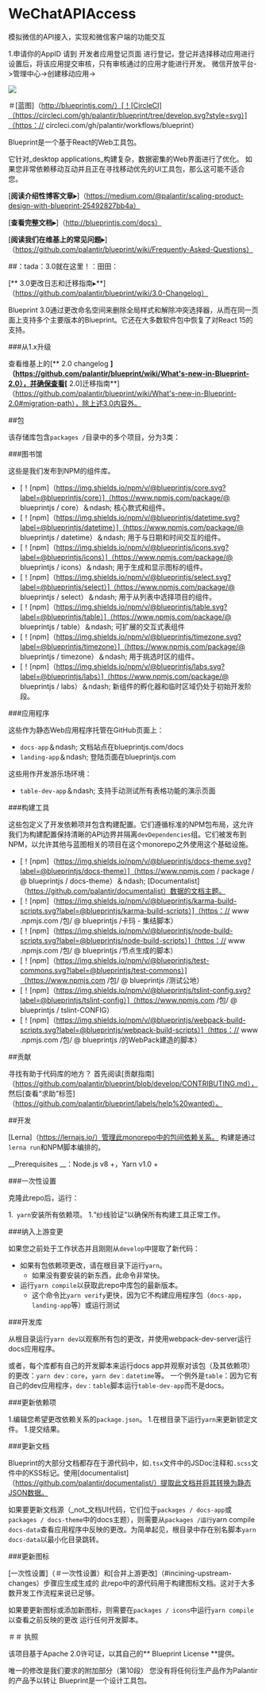 # WeChatAPIAccess
模拟微信的API接入，实现和微信客户端的功能交互


1.申请你的AppID
请到 开发者应用登记页面 进行登记，登记并选择移动应用进行设置后，将该应用提交审核，只有审核通过的应用才能进行开发。
微信开放平台->管理中心->创建移动应用->



<img height =“204” src =“https://cloud.githubusercontent.com/assets/464822/20228152/d3f36dc2-a804-11e6-80ff-51ada2d13ea7.png”>

＃[蓝图]（http://blueprintjs.com/）[！[CircleCI]（https://circleci.com/gh/palantir/blueprint/tree/develop.svg?style=svg）]（https：// circleci.com/gh/palantir/workflows/blueprint）

Blueprint是一个基于React的Web工具包。

它针对_desktop applications_构建复杂，数据密集的Web界面进行了优化。
如果您非常依赖移动互动并且正在寻找移动优先的UI工具包，那么这可能不适合您。

[**阅读介绍性博客文章▸**]（https://medium.com/@palantir/scaling-product-design-with-blueprint-25492827bb4a）

[**查看完整文档▸**]（http://blueprintjs.com/docs）

[**阅读我们在维基上的常见问题▸**]（https://github.com/palantir/blueprint/wiki/Frequently-Asked-Questions）

##：tada：3.0就在这里！：田田：

[** 3.0更改日志和迁移指南▸**]（https://github.com/palantir/blueprint/wiki/3.0-Changelog）

Blueprint 3.0通过更改命名空间来删除​​全局样式和解除冲突选择器，从而在同一页面上支持多个主要版本的Blueprint。它还在大多数软件包中恢复了对React 15的支持。

###从1.x升级

查看维基上的[** 2.0 changelog **]（https://github.com/palantir/blueprint/wiki/What's-new-in-Blueprint-2.0），并确保查看[** 2.0]迁移指南**]（https://github.com/palantir/blueprint/wiki/What's-new-in-Blueprint-2.0#migration-path），除上述3.0内容外。

##包

该存储库包含`packages /`目录中的多个项目，分为3类：

###图书馆

这些是我们发布到NPM的组件库。

-  [！[npm]（https://img.shields.io/npm/v/@blueprintjs/core.svg?label=@blueprintjs/core）]（https://www.npmjs.com/package/@ blueprintjs / core）＆ndash; 核心款式和组件。
-  [！[npm]（https://img.shields.io/npm/v/@blueprintjs/datetime.svg?label=@blueprintjs/datetime）]（https://www.npmjs.com/package/@ blueprintjs / datetime）＆ndash; 用于与日期和时间交互的组件。
-  [！[npm]（https://img.shields.io/npm/v/@blueprintjs/icons.svg?label=@blueprintjs/icons）]（https://www.npmjs.com/package/@ blueprintjs / icons）＆ndash; 用于生成和显示图标的组件。
-  [！[npm]（https://img.shields.io/npm/v/@blueprintjs/select.svg?label=@blueprintjs/select）]（https://www.npmjs.com/package/@ blueprintjs / select）＆ndash; 用于从列表中选择项目的组件。
-  [！[npm]（https://img.shields.io/npm/v/@blueprintjs/table.svg?label=@blueprintjs/table）]（https://www.npmjs.com/package/@ blueprintjs / table）＆ndash; 可扩展的交互式表组件
-  [！[npm]（https://img.shields.io/npm/v/@blueprintjs/timezone.svg?label=@blueprintjs/timezone）]（https://www.npmjs.com/package/@ blueprintjs / timezone）＆ndash; 用于挑选时区的组件。
-  [！[npm]（https://img.shields.io/npm/v/@blueprintjs/labs.svg?label=@blueprintjs/labs）]（https://www.npmjs.com/package/@ blueprintjs / labs）＆ndash; 新组件的孵化器和临时区域仍处于初始开发阶段。

###应用程序

这些作为静态Web应用程序托管在GitHub页面上：

- `docs-app`＆ndash; 文档站点在blueprintjs.com/docs
- `landing-app`＆ndash; 登陆页面在blueprintjs.com

这些用作开发游乐场环境：

- `table-dev-app`＆ndash; 支持手动测试所有表格功能的演示页面

###构建工具

这些包定义了开发依赖项并包含构建配置。它们遵循标准的NPM包布局，这允许我们为构建配置保持清晰的API边界并隔离`devDependencies`组。它们被发布到NPM，以允许其他与蓝图相关的项目在这个monorepo之外使用这个基础设施。

-  [！[npm]（https://img.shields.io/npm/v/@blueprintjs/docs-theme.svg?label=@blueprintjs/docs-theme）]（https://www.npmjs.com / package / @ blueprintjs / docs-theme）＆ndash; [Documentalist]（https://github.com/palantir/documentalist）数据的文档主题。
-  [！[npm]（https://img.shields.io/npm/v/@blueprintjs/karma-build-scripts.svg?label=@blueprintjs/karma-build-scripts）]（https：// www .npmjs.com /包/ @ blueprintjs /卡玛 - 集结脚本）
-  [！[npm]（https://img.shields.io/npm/v/@blueprintjs/node-build-scripts.svg?label=@blueprintjs/node-build-scripts）]（https：// www .npmjs.com /包/ @ blueprintjs /节点生成的脚本）
-  [！[npm]（https://img.shields.io/npm/v/@blueprintjs/test-commons.svg?label=@blueprintjs/test-commons）]（https://www.npmjs.com /包/ @ blueprintjs /测试公地）
-  [！[npm]（https://img.shields.io/npm/v/@blueprintjs/tslint-config.svg?label=@blueprintjs/tslint-config）]（https://www.npmjs.com /包/ @ blueprintjs / tslint-CONFIG）
-  [！[npm]（https://img.shields.io/npm/v/@blueprintjs/webpack-build-scripts.svg?label=@blueprintjs/webpack-build-scripts）]（https：// www .npmjs.com /包/ @ blueprintjs /的WebPack建造的脚本）

##贡献

寻找有助于代码库的地方？
首先阅读[贡献指南]（https://github.com/palantir/blueprint/blob/develop/CONTRIBUTING.md），
然后[查看“求助”标签]（https://github.com/palantir/blueprint/labels/help%20wanted）。

##开发

[Lerna]（https://lernajs.io/）管理此monorepo中的包间依赖关系。
构建是通过`lerna run`和NPM脚本编排的。

__Prerequisites __：Node.js v8 +，Yarn v1.0 +

###一次性设置

克隆此repo后，运行：

1.` yarn`安装所有依赖项。
1.“纱线验证”以确保所有构建工具正常工作。

###纳入上游变更

如果您之前处于工作状态并且刚刚从`develop`中提取了新代码：

- 如果有包依赖项更改，请在根目录下运行`yarn`。
  - 如果没有要安装的新东西，此命令非常快。
- 运行`yarn compile`以获取此repo中库包的最新版本。
  - 这个命令比`yarn verify`更快，因为它不构建应用程序包（`docs-app`，`landing-app`等）或运行测试

###开发库

从根目录运行`yarn dev`以观察所有包的更改，并使用webpack-dev-server运行docs应用程序。

或者，每个库都有自己的开发脚本来运行docs app并观察对该包（及其依赖项）的更改：`yarn dev：core`，`yarn dev：datetime`等。
一个例外是`table`：因为它有自己的dev应用程序，`dev：table`脚本运行`table-dev-app`而不是docs。

###更新依赖项

1.编辑您希望更改依赖关系的`package.json`。
1.在根目录下运行`yarn`来更新锁定文件。
1.提交结果。

###更新文档

Blueprint的大部分文档都存在于源代码中，如`.tsx`文件中的JSDoc注释和`.scss`文件中的KSS标记。使用[documentalist]（https://github.com/palantir/documentalist/）提取此文档并将其转换为静态JSON数据。

如果要更新文档源（_not_文档UI代码，它们位于`packages / docs-app`或`packages / docs-theme`中的docs主题），则需要从`packages /运行`yarn compile` docs-data`查看应用程序中反映的更改。为简单起见，根目录中存在别名脚本`yarn docs-data`以最小化目录跳转。

###更新图标

[一次性设置]（＃一次性设置）和[合并上游更改]（#incining-upstream-changes）步骤应生成生成的
此repo中的源代码用于构建图标文档。这对于大多数开发工作流程来说已足够。

如果要更新图标或添加新图标，则需要在`packages / icons`中运行`yarn compile`以查看之前反映的更改
运行任何开发脚本。

＃＃ 执照

该项目基于Apache 2.0许可证，以其自己的** Blueprint License **提供。

唯一的修改是我们要求的附加部分（第10段）
您没有将任何衍生产品作为Palantir的产品予以转让
Blueprint是一个设计工具包。
